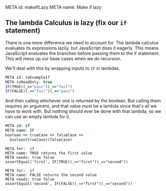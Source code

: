 META id: makeIfLazy
META name: Make if lazy


The lambda Calculus is lazy (fix our `if` statement)
----------------------------------------------------

There is one more difference we need to account for. The lambda calculus
evaluates its expressions lazily, but JavaScript does it eagerly. This means
JavaScript evaluates the branches before passing them to the if statement.
This will mess up our base cases when we do recursion.

We'll deal with this by wrapping inputs to `IF` in lambdas.

```js
META id: roExampleIf
META isReadOnly: true
IF(TRUE)(_=>"pass")(_=>"fail")
IF(FALSE)(_=>"fail")(_=>"pass")
```

And then calling whichever one is returned by the boolean.
But calling them requires an argument,
and that value must be a lambda since that's all we have to work with.
But nothing should ever be done with that lambda,
so we can use an empty lambda for it.

```js
META id: if
META name: IF
boolean => trueCase => falseCase =>
  boolean(trueCase)(falseCase)
```

```test
META for:  if
META name: TRUE returns the first value
META needs: true false
assertEqual('first', IF(TRUE)(_=>"first")(_=>"second"))
```

```test
META for:  if
META name: FALSE returns the second value
META needs: true false
assertEqual('second', IF(FALSE)(_=>"first")(_=>"second"))
```
